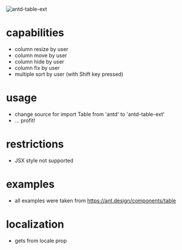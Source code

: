 ![antd-table-ext](https://user-images.githubusercontent.com/31502778/219711126-03bb3eed-9a03-44c1-9316-4b98e5b932b6.gif)



# capabilities
* column resize by user
* column move by user
* column hide by user
* column fix by user
* multiple sort by user (with Shift key pressed)

# usage
* change source for import Table from 'antd' to 'antd-table-ext'
* ... profit! 

# restrictions
* JSX style not supported

# examples
* all examples were taken from https://ant.design/components/table

# localization
* gets from locale prop

